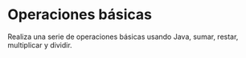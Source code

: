 # Operaciones básicas

Realiza una serie de operaciones básicas usando Java, sumar, restar, multiplicar y dividir.
